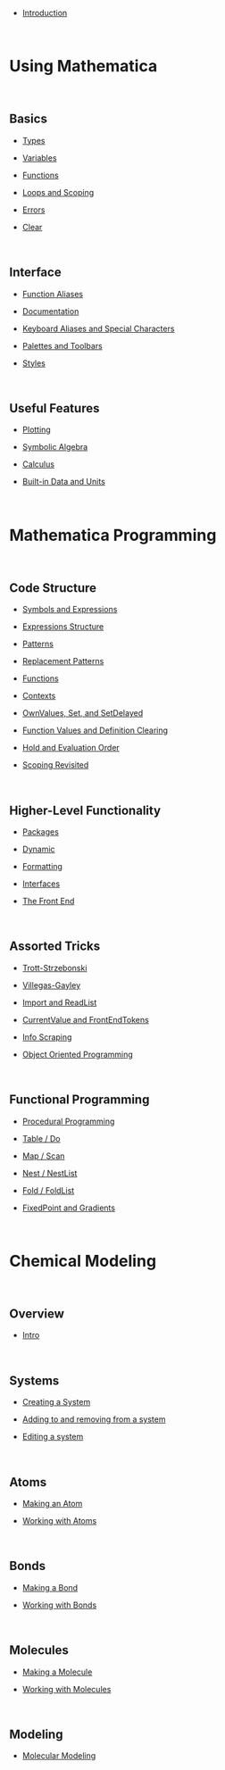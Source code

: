 * [Introduction](README.md)

<a id="using-mathematica" style="width:0;height:0;margin:0;padding:0;">&zwnj;</a>

# Using Mathematica

<a id="basics" style="width:0;height:0;margin:0;padding:0;">&zwnj;</a>

## Basics

* [Types](using-mathematica/basics/1.1.1-types.md)

* [Variables](using-mathematica/basics/1.1.2-variables.md)

* [Functions](using-mathematica/basics/1.1.3-functions.md)

* [Loops and Scoping](using-mathematica/basics/1.1.4-loops-and-scoping.md)

* [Errors](using-mathematica/basics/1.1.5-errors.md)

* [Clear](using-mathematica/basics/1.1.6-clear.md)

<a id="interface" style="width:0;height:0;margin:0;padding:0;">&zwnj;</a>

## Interface

* [Function Aliases](using-mathematica/interface/1.2.1-function-aliases.md)

* [Documentation](using-mathematica/interface/1.2.2-documentation.md)

* [Keyboard Aliases and Special Characters](using-mathematica/interface/1.2.3-keyboard-aliases-and-special-characters.md)

* [Palettes and Toolbars](using-mathematica/interface/1.2.4-palettes-and-toolbars.md)

* [Styles](using-mathematica/interface/1.2.5-styles.md)

<a id="useful-features" style="width:0;height:0;margin:0;padding:0;">&zwnj;</a>

## Useful Features

* [Plotting](using-mathematica/useful-features/1.3.1-plotting.md)

* [Symbolic Algebra](using-mathematica/useful-features/1.3.2-symbolic-algebra.md)

* [Calculus](using-mathematica/useful-features/1.3.3-calculus.md)

* [Built-in Data and Units](using-mathematica/useful-features/1.3.4-built-in-data-and-units.md)

<a id="mathematica-programming" style="width:0;height:0;margin:0;padding:0;">&zwnj;</a>

# Mathematica Programming

<a id="code-structure" style="width:0;height:0;margin:0;padding:0;">&zwnj;</a>

## Code Structure

* [Symbols and Expressions](mathematica-programming/code-structure/2.1.1-symbols-and-expressions.md)

* [Expressions Structure](mathematica-programming/code-structure/2.1.2-expressions-structure.md)

* [Patterns](mathematica-programming/code-structure/2.1.3-patterns.md)

* [Replacement Patterns](mathematica-programming/code-structure/2.1.4-replacement-patterns.md)

* [Functions](mathematica-programming/code-structure/2.1.5-functions.md)

* [Contexts](mathematica-programming/code-structure/2.1.6-contexts.md)

* [OwnValues, Set, and SetDelayed](mathematica-programming/code-structure/2.1.7-ownvalues-set-and-setdelayed.md)

* [Function Values and Definition Clearing](mathematica-programming/code-structure/2.1.8-function-values.md)

* [Hold and Evaluation Order](mathematica-programming/code-structure/2.1.9-hold-and-evaluation-order.md)

* [Scoping Revisited](mathematica-programming/code-structure/2.1.10-scoping-revisited.md)

<a id="higherlevel-functionality" style="width:0;height:0;margin:0;padding:0;">&zwnj;</a>

## Higher-Level Functionality

* [Packages](mathematica-programming/higher-level-functionality/2.2.1-packages.md)

* [Dynamic](mathematica-programming/higher-level-functionality/2.2.2-dynamic.md)

* [Formatting](mathematica-programming/higher-level-functionality/2.2.3-formatting.md)

* [Interfaces](mathematica-programming/higher-level-functionality/2.2.4-interfaces.md)

* [The Front End](mathematica-programming/higher-level-functionality/2.2.5-the-front-end.md)

<a id="assorted-tricks" style="width:0;height:0;margin:0;padding:0;">&zwnj;</a>

## Assorted Tricks

* [Trott-Strzebonski](mathematica-programming/assorted-tricks/2.3.1-trott-strzebonski.md)

* [Villegas-Gayley](mathematica-programming/assorted-tricks/2.3.2-villegas-gayley.md)

* [Import and ReadList](mathematica-programming/assorted-tricks/2.3.3-import-and-readlist.md)

* [CurrentValue and FrontEndTokens](mathematica-programming/assorted-tricks/2.3.4-currentvalue-and-frontendtokens.md)

* [Info Scraping](mathematica-programming/assorted-tricks/2.3.5-scraping.md)

* [Object Oriented Programming](mathematica-programming/assorted-tricks/2.3.6-object-oriented-programming.md)

<a id="functional-programming" style="width:0;height:0;margin:0;padding:0;">&zwnj;</a>

## Functional Programming

* [Procedural Programming](mathematica-programming/functional-programming/2.4.1-procedural-programming.md)

* [Table / Do](mathematica-programming/functional-programming/2.4.2-table-and-do.md)

* [Map / Scan](mathematica-programming/functional-programming/2.4.3-map-and-scan.md)

* [Nest / NestList](mathematica-programming/functional-programming/2.4.4-nest-and-nestlist.md)

* [Fold / FoldList](mathematica-programming/functional-programming/2.4.5-fold-and-foldlist.md)

* [FixedPoint and Gradients](mathematica-programming/functional-programming/2.4.6-fixedpoint-and-gradients.md)

<a id="chemical-modeling" style="width:0;height:0;margin:0;padding:0;">&zwnj;</a>

# Chemical Modeling

<a id="overview" style="width:0;height:0;margin:0;padding:0;">&zwnj;</a>

## Overview

* [Intro](chemical-modeling/overview/3.1.1-overview.md)

<a id="systems" style="width:0;height:0;margin:0;padding:0;">&zwnj;</a>

## Systems

* [Creating a System](chemical-modeling/systems/3.2.1-creating-a-system.md)

* [Adding to and removing from a system](chemical-modeling/systems/3.2.2-adding-and-removing.md)

* [Editing a system](chemical-modeling/systems/3.2.3-editing-a-system.md)

<a id="atoms" style="width:0;height:0;margin:0;padding:0;">&zwnj;</a>

## Atoms

* [Making an Atom](chemical-modeling/atoms/3.3.1-making-an-atom.md)

* [Working with Atoms](chemical-modeling/atoms/3.3.2-working-with-atoms.md)

<a id="bonds" style="width:0;height:0;margin:0;padding:0;">&zwnj;</a>

## Bonds

* [Making a Bond](chemical-modeling/bonds/3.4.1-making-a-bond.md)

* [Working with Bonds](chemical-modeling/bonds/3.4.2-working-with-bonds.md)

<a id="molecules" style="width:0;height:0;margin:0;padding:0;">&zwnj;</a>

## Molecules

* [Making a Molecule](chemical-modeling/molecules/3.5.1-making-a-molecule.md)

* [Working with Molecules](chemical-modeling/molecules/3.5.2-working-with-molecules.md)

<a id="modeling" style="width:0;height:0;margin:0;padding:0;">&zwnj;</a>

## Modeling

* [Molecular Modeling](chemical-modeling/modeling/3.6.1-molecular-modeling.md)